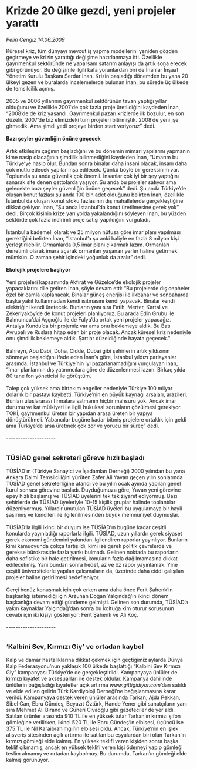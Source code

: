 # Krizde 20 ülke gezdi, yeni projeler yarattı

*Pelin Cengiz 14.06.2009*

<div class="taraf_structure_2col_1zq">
<div class="margen_n">



 <p>Küresel kriz, tüm dünyayı mevcut iş yapma modellerini yeniden gözden geçirmeye ve krizin yarattığı değişime hazırlanmaya itti. Özellikle gayrımenkul sektöründe ne yaparsam satarım anlayışı da artık sona erecek gibi görünüyor. Bu değişimle ilgili kafa yoranlardan biri de İnanlar İnşaat Yönetim Kurulu Başkanı Serdar İnan. Krizin başladığı dönemden bu yana 20 ülkeyi gezen ve buralarda incelemelerde bulunan İnan, bu sürede üç ülkede de temsilcilik açmış. <br/><br/>2005 ve 2006 yıllarının gayrımenkul sektörünün tavan yaptığı yıllar olduğunu ve özellikle 2007’de çok fazla proje üretildiğini kaydeden İnan, “2008’de de kriz yaşandı. Gayrımenkul pazarı krizlerde ilk bozulur, en son düzelir. 2007’de biz elimizdeki tüm projeleri bitirmiştik. 2008’de yeni işe girmedik. Ama şimdi yedi projeye birden start veriyoruz” dedi. <b><br/><br/>Bazı şeyler güvenliğin önüne geçecek</b> <br/><br/>Artık etkileşim çağının başladığını ve bu dönemin mimari yapılarını yapmanın kime nasip olacağının şimdilik bilinmediğini kaydeden İnan, “Umarım bu Türkiye’ye nasip olur. Bundan sonra binalar daha insani olacak, insanı daha çok mutlu edecek yapılar inşa edilecek. Çünkü böyle bir gereksinim var. Toplumda şu anda güvenlik çok önemli. İnsanlar çok iyi bir şey yaptığını sanarak site denen gettolarda yaşıyor. Şu anda bu projeler satıyor ama gelecekte bazı şeyler güvenliğin önüne geçecek” dedi. Şu anda Türkiye’de oluşan konut fazlası şu anda 100 bin adet olduğunu belirten İnan, özellikle İstanbul’da oluşan konut stoku fazlasının dış mahallelerde gerçekleştiğine dikkat çekiyor. İnan, “Şu anda İstanbul’da konut üretilmesine gerek yok” dedi. Birçok kişinin krize yarı yolda yakalandığını söyleyen İnan, bu yüzden sektörde çok fazla indirimli proje satışı yapıldığını vurguladı. <br/><br/>İstanbul’a kademeli olarak ve 25 milyon nüfusa göre imar planı yapılması gerektiğini belirten İnan, “İstanbul’a şu anki haliyle en fazla 8 milyon kişi yerleştirilebilir. Ormanlarda 0,5 imar planı çıkarmak lazım. Ormanları denetimli olarak imara açarak ormanları yaşanan yerler haline getirmek mümkün. O zaman şehir içindeki yoğunluk da azalır” dedi. <b><br/><br/>Ekolojik projelere başlıyor</b> <br/><br/>Yeni projeleri kapsamında Akfırat ve Güzelce’de ekolojik projeler yapacaklarını dile getiren İnan, şöyle devam etti: “Bu projelerde dış cepheler özel bir camla kaplanacak. Binalar güneş enerjisi ile ilkbahar ve sonbaharda başka yakıt kullanmadan kendi ısıtmasını kendi yapacak. Binalar kendi elektriğini kendi üretecek. Bunların yanı sıra Fatih, Merter, Kartal ve Zekeriyaköy’de de konut projeleri planlıyoruz. Bu arada Edin Grubu ile Balmumcu’dai Aşçıoğlu ile de Fulya’da ortak yeni projeler yapacağız. Antalya Kundu’da bir projemiz var ama onu beklemeye aldık. Bu Batı Avrupalı ve Ruslara hitap eden bir proje olacak. Ancak küresel kriz nedeniyle onu şimdilik beklemeye aldık. Şartlar düzeldiğinde hayata geçecek.” <br/><br/>Bahreyn, Abu Dabi, Doha, Cidde, Dubai gibi şehirlerin artık yıldızının sönmeye başladığını ifade eden İnan’a göre, İstanbul yıldızı parlayanlar arasında. İstanbul ve Türkiye’nin iyi pazarlanamadığını vurgulayan İnan, “İmar planlarının dış yatırımcılara göre de düzenlenmesi lazım. Birkaç yılda 80 tane fon yöneticisi ile görüştüm. <br/><br/>Talep çok yüksek ama birtakım engeller nedeniyle Türkiye 100 milyar dolarlık bir pastayı kaybetti. Türkiye’nin en büyük kaynağı arsaları, arazileri. Bunları uluslararası firmalara satmanın hiçbir mahsuru yok. Ancak imar durumu ve kat mülkiyeti ile ilgili hukuksal sorunların çözülmesi gerekiyor. TOKİ, gayrımenkul üreten bir yapıdan arasa üreten bir yapıya dönüştürülmeli. Yabancılar bugüne kadar bitmiş projelere ortaklık için geldi ama Türkiye’de arsa üretmek çok zor ve yorucu bir süreç” dedi. <br/><br/>--------------------- <br/><br/><br/><font size="4"><strong>TÜSİAD genel sekreteri göreve hızlı başladı</strong></font> <br/><br/>TÜSİAD’ın (Türkiye Sanayici ve İşadamları Derneği) 2000 yılından bu yana Ankara Daimi Temsilciliğini yürüten Zafer Ali Yavan geçen yılın sonlarında TÜSİAD genel sekreterliğine atandı ve bu yılın ocak ayında yapılan genel kurul sonrası görevine başladı. Duyduğumuza göre, Yavan yeni görevine epey hızlı başlamış ve TÜSİAD üyelerini tek tek ziyaret ediyormuş. Bazı şehirlerde de TÜSİAD üyeleriyle 10-15 kişilik gruplar halinde toplantılar düzenliyormuş. Yıllardır unutulan TÜSİAD üyeleri bu uygulamaya bir hayli şaşırmış ve kendileri ile ilgilenilmesinden büyük memnuniyet duymuşlar. <br/><br/>TÜSİAD’la ilgili ikinci bir duyum ise TÜSİAD’ın bugüne kadar çeşitli konularda yayınladığı raporlarla ilgili. TÜSİAD, uzun yıllardır gerek siyaset gerek ekonomi gündemini yakından ilgilendiren raporlar yayınlıyor. Bunların kimi kamuoyunda çokça tartışıldı, kimi ise gerek politik çevrelerde ve gerekse bürokraside fazla yankı bulmadı. Gelinen noktada bu raporların daha sofistike bir hale getirilmesi, konuların fazla dağılmamasına dikkat edilecekmiş. Yani bundan sonra hedef, az ve öz rapor yayınlamak. Yine çeşitli üniversitelerle yapılan çalışmaların da, üzerinde daha ciddi çalışılan projeler haline getirilmesi hedefleniyor. <br/><br/>Gerçi henüz konuşmak için çok erken ama daha önce Ferit Şahenk’in başkanlığı istemediği için Arzuhan Doğan Yalçındağ’ın ikinci dönem başkanlığa devam ettiği gündeme gelmişti. Gelinen son durumda, TÜSİAD’a yakın kaynaklar Yalçındağ’dan sonra bu koltuğa kim oturur sorusunun cevabı için iki kişiyi gösteriyor: Ferit Şahenk ve Ali Koç. <br/><br/>--------------------- <br/><br/><br/><font size="4"><strong>‘Kalbini Sev, Kırmızı Giy’ ve ortadan kaybol <br/></strong></font><br/>Kalp ve damar hastalıklarına dikkat çekmek için geçtiğimiz aylarda Dünya Kalp Federasyonu’nun yaklaşık 100 ülkede başlattığı “Kalbini Sev Kırmızı Giy” kampanyası Türkiye’de de gerçekleştirildi. Kampanyaya ünlüler de kırmızı kıyafet ve aksesuarları ile destek oldular. Kampanya dahilinde ünlülerin bağışladığı kıyafetler açık artırma <i>www.gittigidiyor.com</i>’dan satıldı ve elde edilen gelirin Türk Kardiyoloji Derneği’ne bağışlanmasına karar verildi. Kampanyaya destek veren ünlüler arasında Tarkan, Ajda Pekkan, Sibel Can, Ebru Gündeş, Beyazıt Öztürk, Hande Yener gibi sanatçıların yanı sıra Mehmet Ali Birand ve Güneri Civaoğlu gibi gazeteciler de yer aldı. Satılan ürünler arasında 910 TL ile en yüksek tutar Tarkan’ın kırmızı şifon gömleğine verilirken, ikinci 520 TL ile Ebru Gündeş’in elbisesi, üçüncü ise 375 TL ile Nil Karaibrahimgil’in elbisesi oldu. Ancak, Türkiye’nin en işlek alışveriş sitesinden açık artırma ile satılan bu eşyalardan biri olan Tarkan’ın kırmızı gömleği elde kalmış. En yüksek teklifi veren kişiden sonra başka teklif çıkmamış, ancak en yüksek teklifi veren kişi ödemeyi yapıp gömleği teslim almamış ve ortadan kaybolmuş. Bu durumda, Tarkan’ın gömleği elde kalmış görünüyor. </p>
<br/>
<br/>
<br/>



<br/>


<div id="taraf_not">
</div>

</div>


</div>
